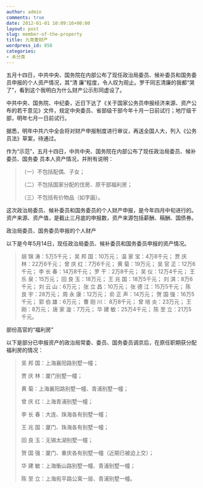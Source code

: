 ```yaml
---
author: admin
comments: true
date: 2012-01-01 10:09:16+00:00
layout: post
slug: member-of-the-property
title: 九常委财产
wordpress_id: 850
categories:
- 未分类
---
```


五月十四日，中共中央、国务院在内部公布了现任政治局委员、候补委员和国务委员申报的个人资产情况，其“清 廉”程度，令人叹为观止。罗干同志清廉的我都“哭了”，看到这个我明白为什么财产公示形同虚设了。

中共中央、国务院、中纪委，近日下达了《关于国家公务员申报经济来源、资产公布的若干意见》文件，规定中央委员、省部级干部今年十月一日前试行；地厅级干部，明年七月一日前试行。

据悉，明年中共六中全会将对财产申报制度进行审议，再送全国人大，列入《公务员法》草案，待通过。

作为“示范”，五月十四日，中共中央、国务院在内部公布了现任政治局委员、候补委员、国务委 员本人资产情况，并附有说明：


> （一）不包括配偶、子女；
> 
> （二）不包括国家分配的住房、原干部福利房；
> 
> （三）不包括有价物品（如字画）。


这次政治局委员、候补委员和国务委员的个人财产申报，是今年四月中旬进行的。资产来源、资产值，是截止三月底的申报数，资产来源包括薪酬、稿酬、国债券。

政治局委员、国务委员申报的个人财产

以下是今年5月14日，现任政治局委员、候补委员和国务委员申报的资产情况。


> 胡 锦 涛：5万5千元；
> 吴 邦 国：10万元；
> 温 家 宝：4万8千元；
> 贾 庆 林：22万6千元；
> 曾 庆 红：7万6千元；
> 黄 菊：19万元；
> 吴 官 正：12万6千元；
> 李 长 春：14万8千元；
> 罗 干：2万8千元；
> 吴 仪：12万4千元；
> 王 乐 泉：15万元；
> 回 良 玉：18万元；
> 王 兆 国：18万5千元；
> 刘 淇：8万6千元；
> 刘 云 山：6万元；
> 张 立 昌：10万元；
> 张 德 江：15万5千元；
> 陈 良 宇：28万元；
> 周 永 康：12万元；
> 俞 正 声：14万元；
> 贺 国 强：16万5千元；
> 郭 伯 雄：6万元；
> 曹 刚 川： 8万8千元；
> 曾 培 炎：23万元；
> 王 刚：8万元；
> 唐 家 漩：7万元；
> 华 建 敏：25万4千元；
> 陈 至 立：21万5千元。


部份高官的“福利房”

以下是部分已申报资产的政治局常委、委员、国务委员调京后，在原任职期获分配福利房的情况：


> 吴 邦 国：上海襄阳路别墅一幢；
> 
> 贾 庆 林：厦门别墅一幢；
> 
> 黄 菊：上海襄阳路别墅一幢、青浦别墅一幢；
> 
> 曾 庆 红：上海青浦别墅一幢；
> 
> 李 长 春：大连、珠海各有别墅一幢；
> 
> 王 兆 国：厦门、珠海各有别墅一幢；
> 
> 回 良 玉：无锡太湖别墅一幢；
> 
> 贺 国 强：厦门、重庆各有别墅一幢（近期已被迫上交）；
> 
> 华 建 敏：上海衡山路别墅一幢、青浦别墅一幢；
> 
> 陈 至 立：上海宛平路公寓一层、青浦别墅一幢。
